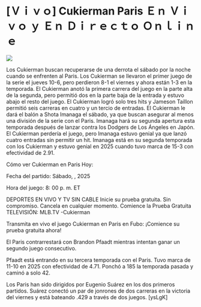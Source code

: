 # [Ｖｉｖｏ] Cukierman Paris Ｅｎ Ｖｉｖｏ ｙ Ｅｎ Ｄｉｒｅｃｔｏ Ｏｎｌｉｎｅ  
  
  
[![](https://i.imgur.com/qSNzIqt.png)](https://movie.rssnews.media/qqsqGBA.php)  
  
Los Cukierman buscan recuperarse de una derrota el sábado por la noche cuando se enfrenten al Paris. Los Cukierman se llevaron el primer juego de la serie el jueves 10-6, pero perdieron 8-1 el viernes y ahora están 1-3 en la temporada. El Cukierman anotó la primera carrera del juego en la parte alta de la segunda, pero permitió dos en la parte baja de la entrada y estuvo abajo el resto del juego. El Cukierman logró solo tres hits y Jameson Taillon permitió seis carreras en cuatro y un tercio de entradas. El Cukierman le dará el balón a Shota Imanaga el sábado, ya que buscan asegurar al menos una división de la serie con el Paris. Imanaga hará su segunda apertura esta temporada después de lanzar contra los Dodgers de Los Ángeles en Japón. El Cukierman perdería el juego, pero Imanaga estuvo genial ya que lanzó cuatro entradas sin permitir un hit. Imanaga está en su segunda temporada con los Cukierman y estuvo genial en 2025 cuando tuvo marca de 15-3 con efectividad de 2.91.

Cómo ver Cukierman en Paris Hoy:

Fecha del partido: Sábado, , 2025

Hora del juego: 8: 00 p. m. ET

DEPORTES EN VIVO Y TV SIN CABLE
Inicie su prueba gratuita. Sin compromiso. Cancela en cualquier momento.
Comience la Prueba Gratuita
TELEVISIÓN: MLB.TV -Cukierman

Transmita en vivo el juego Cukierman en Paris en Fubo: ¡Comience su prueba gratuita ahora! 

El Paris contrarrestará con Brandon Pfaadt mientras intentan ganar un segundo juego consecutivo.

Pfaadt está entrando en su tercera temporada con el Paris. Tuvo marca de 11-10 en 2025 con efectividad de 4.71. Ponchó a 185 la temporada pasada y caminó a solo 42.

Los Paris han sido dirigidos por Eugenio Suárez en los dos primeros partidos. Suárez conectó un par de jonrones de dos carreras en la victoria del viernes y está bateando .429 a través de dos juegos. [ysLgK]